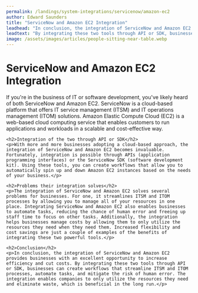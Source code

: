 ```yaml
---
permalink: /landings/system-integrations/servicenow/amazon-ec2
author: Edward Saunders
title: "ServiceNow and Amazon EC2 Integration"
leadhead: "In conclusion, the integration of ServiceNow and Amazon EC2 provides businesses with an excellent opportunity to increase efficiency and cut costs"
leadtext: "By integrating these two tools through API or SDK, businesses can create workflows that streamline ITSM and ITOM processes, automate tasks, and mitigate the risk of human error. The integration enables companies to only utilize the resources they need and eliminate waste, which is beneficial in the long run."
image: /assets/images/articles/people-sitting-near-table.webp
---
```

<div class="arttext">	<h1>ServiceNow and Amazon EC2 Integration</h1>
	<p>If you're in the business of IT or software development, you've likely heard of both ServiceNow and Amazon EC2. ServiceNow is a cloud-based platform that offers IT service management (ITSM) and IT operations management (ITOM) solutions. Amazon Elastic Compute Cloud (EC2) is a web-based cloud computing service that enables customers to run applications and workloads in a scalable and cost-effective way.</p>

	<h2>Integration of the two through API or SDK</h2>
	<p>With more and more businesses adopting a cloud-based approach, the integration of ServiceNow and Amazon EC2 becomes invaluable. Fortunately, integration is possible through APIs (application programming interfaces) or the ServiceNow SDK (software development kit). Using these tools, you can create workflows that allow you to automatically spin up and down Amazon EC2 instances based on the needs of your business.</p>

	<h2>Problems their integration solves</h2>
	<p>The integration of ServiceNow and Amazon EC2 solves several problems for businesses. For one, it streamlines ITSM and ITOM processes by allowing you to manage all of your resources in one place. Integrating ServiceNow and Amazon EC2 also enables businesses to automate tasks, reducing the chance of human error and freeing up staff time to focus on other tasks. Additionally, the integration helps businesses manage costs by allowing them to only utilize the resources they need when they need them. Increased flexibility and cost savings are just a couple of examples of the benefits of integrating these two powerful tools.</p>

	<h2>Conclusion</h2>
	<p>In conclusion, the integration of ServiceNow and Amazon EC2 provides businesses with an excellent opportunity to increase efficiency and cut costs. By integrating these two tools through API or SDK, businesses can create workflows that streamline ITSM and ITOM processes, automate tasks, and mitigate the risk of human error. The integration enables companies to only utilize the resources they need and eliminate waste, which is beneficial in the long run.</p>
</div>